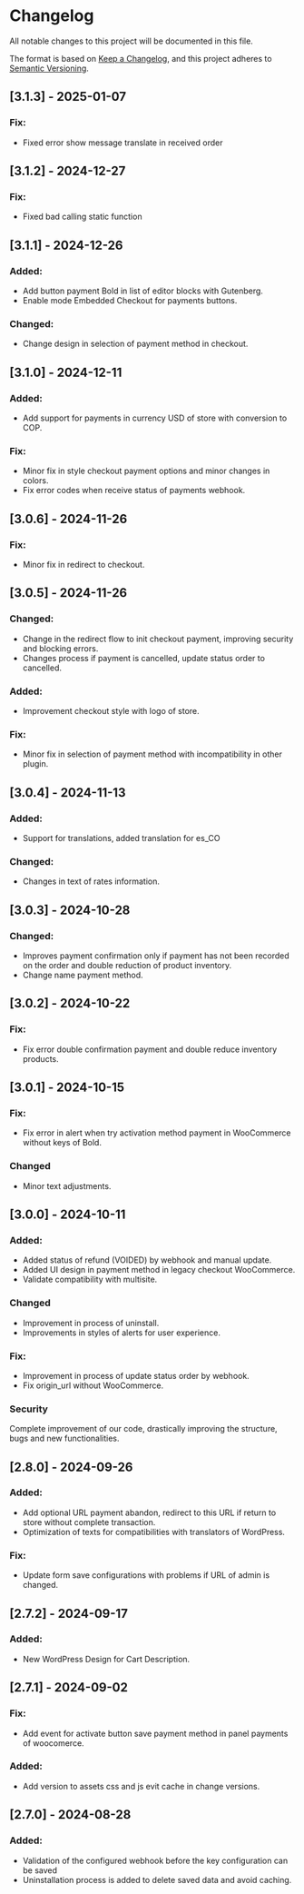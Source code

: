 # Changelog

All notable changes to this project will be documented in this file.

The format is based on [Keep a Changelog](https://keepachangelog.com/en/1.0.0/), and this project adheres to [Semantic Versioning](https://semver.org/spec/v2.0.0.html).

## [3.1.3] - 2025-01-07
### Fix:
- Fixed error show message translate in received order

## [3.1.2] - 2024-12-27
### Fix:
- Fixed bad calling static function

## [3.1.1] - 2024-12-26
### Added:
- Add button payment Bold in list of editor blocks with Gutenberg.
- Enable mode Embedded Checkout for payments buttons.

### Changed:
- Change design in selection of payment method in checkout.

## [3.1.0] - 2024-12-11
### Added:
- Add support for payments in currency USD of store with conversion to COP.

### Fix:
- Minor fix in style checkout payment options and minor changes in colors.
- Fix error codes when receive status of payments webhook.

## [3.0.6] - 2024-11-26
### Fix:
- Minor fix in redirect to checkout.

## [3.0.5] - 2024-11-26
### Changed:
- Change in the redirect flow to init checkout payment, improving security and blocking errors.
- Changes process if payment is cancelled, update status order to cancelled.

### Added:
- Improvement checkout style with logo of store.

### Fix:
- Minor fix in selection of payment method with incompatibility in other plugin.

## [3.0.4] - 2024-11-13
### Added:
- Support for translations, added translation for es_CO

### Changed:
- Changes in text of rates information.

## [3.0.3] - 2024-10-28
### Changed:
- Improves payment confirmation only if payment has not been recorded on the order and double reduction of product inventory.
- Change name payment method.

## [3.0.2] - 2024-10-22
### Fix:
- Fix error double confirmation payment and double reduce inventory products.

## [3.0.1] - 2024-10-15
### Fix:
- Fix error in alert when try activation method payment in WooCommerce without keys of Bold.

### Changed
- Minor text adjustments.

## [3.0.0] - 2024-10-11
### Added:
- Added status of refund (VOIDED) by webhook and manual update.
- Added UI design in payment method in legacy checkout WooCommerce.
- Validate compatibility with multisite.

### Changed
- Improvement in process of uninstall.
- Improvements in styles of alerts for user experience.

### Fix:
- Improvement in process of update status order by webhook.
- Fix origin_url without WooCommerce.

### Security
Complete improvement of our code, drastically improving the structure, bugs and new functionalities.

## [2.8.0] - 2024-09-26
### Added:
- Add optional URL payment abandon, redirect to this URL if return to store without complete transaction.
- Optimization of texts for compatibilities with translators of WordPress.

### Fix:
- Update form save configurations with problems if URL of admin is changed.

## [2.7.2] - 2024-09-17
### Added:
- New WordPress Design for Cart Description.

## [2.7.1] - 2024-09-02
### Fix:
- Add event for activate button save payment method in panel payments of woocomerce.

### Added:
- Add version to assets css and js evit cache in change versions.

## [2.7.0] - 2024-08-28
### Added:
- Validation of the configured webhook before the key configuration can be saved
- Uninstallation process is added to delete saved data and avoid caching.